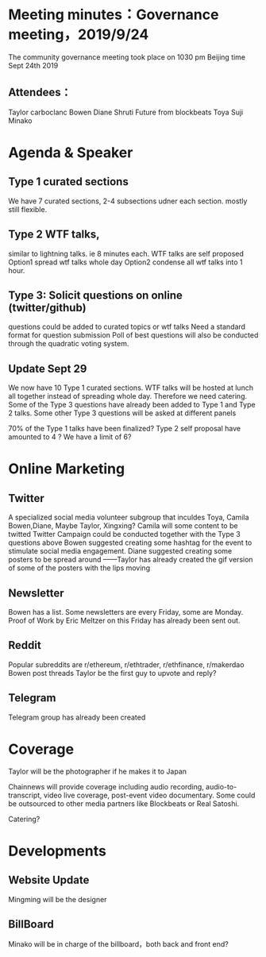 # Meeting minutes：Governance meeting，2019/9/24
The community governance meeting took place on 1030 pm Beijing time Sept 24th 2019

## Attendees：
Taylor
carboclanc
Bowen
Diane
Shruti
Future from blockbeats
Toya
Suji
Minako


# Agenda & Speaker 

## Type 1 curated sections
We have 7 curated sections,  2-4 subsections udner each section. mostly still flexible. 

## Type 2 WTF talks,
similar to lightning talks.  ie 8 minutes each.
WTF talks are self proposed
Option1 spread wtf talks whole day
Option2 condense all wtf talks into 1 hour.

## Type 3: Solicit questions on online (twitter/github)
questions could be added to curated topics or wtf talks
Need a standard format for question submission
Poll of best questions will also be conducted through the quadratic voting system.

## Update Sept 29
We now have  10 Type 1 curated sections. WTF talks will be hosted at lunch all together instead of spreading whole day. Therefore we need catering. Some of the Type 3 questions have already been added to Type 1 and Type 2 talks. Some other Type 3 questions will be asked at different panels

70% of the Type 1 talks have been finalized?
Type 2 self proposal have amounted to 4 ? We have a limit of 6?



# Online Marketing

## Twitter
A specialized social media volunteer subgroup that inculdes Toya, Camila Bowen,Diane, Maybe Taylor, Xingxing?
Camila will some content to be twitted
Twitter Campaign could be conducted together with the Type 3 questions above
Bowen suggested creating some hashtag for the event to  stimulate social media engagement.
Diane suggested creating some posters to be spread around
——Taylor has already created the gif version of some of the posters with the lips moving

## Newsletter
Bowen has a list. Some newsletters are every Friday, some are Monday. 
Proof of Work by Eric Meltzer on this Friday has already been sent out.

## Reddit
Popular subreddits are r/ethereum, r/ethtrader, r/ethfinance, r/makerdao
Bowen post threads Taylor be the first guy to upvote and reply?

## Telegram 
Telegram group has already been created


# Coverage

Taylor will be the photographer if he makes it to Japan

Chainnews  will provide coverage including audio recording, audio-to-transcript, video live coverage, post-event video documentary. Some could be outsourced to other media partners like Blockbeats or Real Satoshi.

Catering?


# Developments
## Website Update
Mingming will be the designer

## BillBoard
Minako will be in charge of the billboard，both back and front end?
